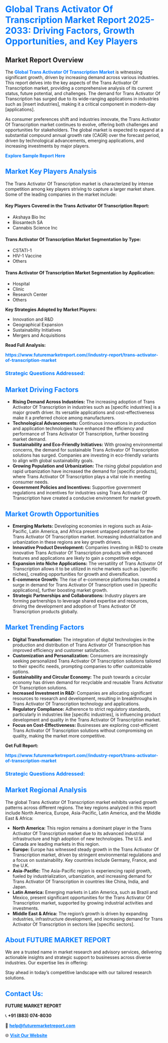 <h1 style="color: #007BFF;">Global Trans Activator Of Transcription Market Report 2025-2033: Driving Factors, Growth Opportunities, and Key Players</h1>

<section id="overview">
<h2>Market Report Overview</h2>
<p>The <a href="https://www.futuremarketreport.com//industry-report/trans-activator-of-transcription-market" style="color: #007BFF; text-decoration: none;"><strong>Global Trans Activator Of Transcription Market</strong></a> is witnessing significant growth, driven by increasing demand across various industries. This report delves into the key aspects of the Trans Activator Of Transcription market, providing a comprehensive analysis of its current status, future potential, and challenges. The demand for Trans Activator Of Transcription has surged due to its wide-ranging applications in industries such as [insert industries], making it a critical component in modern-day [applications].</p>
<p>As consumer preferences shift and industries innovate, the Trans Activator Of Transcription market continues to evolve, offering both challenges and opportunities for stakeholders. The global market is expected to expand at a substantial compound annual growth rate (CAGR) over the forecast period, driven by technological advancements, emerging applications, and increasing investments by major players.</p>
</section>

<section id="overview">
<p><a href="https://www.futuremarketreport.com//request-sample/reportId=53905" style="color: #007BFF; text-decoration: none;"><strong>Explore Sample Report Here</strong></a></p>
</section>

<section id="key-players">
<h2 style="color: #007BFF;">Market Key Players Analysis</h2>
<p>The Trans Activator Of Transcription market is characterized by intense competition among key players striving to capture a larger market share. Some of the leading companies in the market include:</p>
<h4>Key Players Covered in the Trans Activator Of Transcription Report:</h4>
<ul><li>Akshaya Bio Inc</li><li>Biosantech SA</li><li>Cannabis Science Inc</li></ul>
<h4>Trans Activator Of Transcription Market Segmentation by Type:</h4>
<ul><li>CSTATI-1</li><li>HIV-1 Vaccine</li><li>Others</li></ul>

<h4>Trans Activator Of Transcription Market Segmentation by Application:</h4>
<ul><li>Hospital</li><li>Clinic</li><li>Research Center</li><li>Others</li></ul>
<p><strong>Key Strategies Adopted by Market Players:</strong></p>
<ul>
<li>Innovation and R&D</li>
<li>Geographical Expansion</li>
<li>Sustainability Initiatives</li>
<li>Mergers and Acquisitions</li>
</ul>
</section>

<section>
<p><strong>Read Full Analysis: </strong></p><a href="https://www.futuremarketreport.com//industry-report/trans-activator-of-transcription-market" style="color: #007BFF; text-decoration: none;"><strong>https://www.futuremarketreport.com//industry-report/trans-activator-of-transcription-market</strong></a>
<h3 style="color: #007BFF;">Strategic Questions Addressed:</h3>
</section>

<section id="driving-factors">
<h2 style="color: #007BFF;">Market Driving Factors</h2>
<ul>
<li><strong>Rising Demand Across Industries:</strong> The increasing adoption of Trans Activator Of Transcription in industries such as [specific industries] is a major growth driver. Its versatile applications and cost-effectiveness make it a preferred choice among manufacturers.</li>
<li><strong>Technological Advancements:</strong> Continuous innovations in production and application technologies have enhanced the efficiency and performance of Trans Activator Of Transcription, further boosting market demand.</li>
<li><strong>Sustainability and Eco-Friendly Initiatives:</strong> With growing environmental concerns, the demand for sustainable Trans Activator Of Transcription solutions has surged. Companies are investing in eco-friendly variants to align with global sustainability goals.</li>
<li><strong>Growing Population and Urbanization:</strong> The rising global population and rapid urbanization have increased the demand for [specific products], where Trans Activator Of Transcription plays a vital role in meeting consumer needs.</li>
<li><strong>Government Policies and Incentives:</strong> Supportive government regulations and incentives for industries using Trans Activator Of Transcription have created a conducive environment for market growth.</li>
</ul>
</section>

<section id="growth-opportunities">
<h2 style="color: #007BFF;">Market Growth Opportunities</h2>
<ul>
<li><strong>Emerging Markets:</strong> Developing economies in regions such as Asia-Pacific, Latin America, and Africa present untapped potential for the Trans Activator Of Transcription market. Increasing industrialization and urbanization in these regions are key growth drivers.</li>
<li><strong>Innovative Product Development:</strong> Companies investing in R&D to create innovative Trans Activator Of Transcription products with enhanced features and applications are likely to gain a competitive edge.</li>
<li><strong>Expansion into Niche Applications:</strong> The versatility of Trans Activator Of Transcription allows it to be utilized in niche markets such as [specific niches], creating opportunities for growth and diversification.</li>
<li><strong>E-commerce Growth:</strong> The rise of e-commerce platforms has created a surge in demand for Trans Activator Of Transcription used in [specific applications], further boosting market growth.</li>
<li><strong>Strategic Partnerships and Collaborations:</strong> Industry players are forming partnerships to leverage shared expertise and resources, driving the development and adoption of Trans Activator Of Transcription products globally.</li>
</ul>
</section>

<section id="trending-factors">
<h2 style="color: #007BFF;">Market Trending Factors</h2>
<ul>
<li><strong>Digital Transformation:</strong> The integration of digital technologies in the production and distribution of Trans Activator Of Transcription has improved efficiency and customer satisfaction.</li>
<li><strong>Customization and Personalization:</strong> Consumers are increasingly seeking personalized Trans Activator Of Transcription solutions tailored to their specific needs, prompting companies to offer customizable options.</li>
<li><strong>Sustainability and Circular Economy:</strong> The push towards a circular economy has driven demand for recyclable and reusable Trans Activator Of Transcription solutions.</li>
<li><strong>Increased Investment in R&D:</strong> Companies are allocating significant resources to research and development, resulting in breakthroughs in Trans Activator Of Transcription technology and applications.</li>
<li><strong>Regulatory Compliance:</strong> Adherence to strict regulatory standards, particularly in industries like [specific industries], is influencing product development and quality in the Trans Activator Of Transcription market.</li>
<li><strong>Focus on Cost-Effectiveness:</strong> Businesses are exploring cost-efficient Trans Activator Of Transcription solutions without compromising on quality, making the market more competitive.</li>
</ul>
</section>

<section>
<p><strong>Get Full Report: </strong></p><a href="https://www.futuremarketreport.com//industry-report/trans-activator-of-transcription-market" style="color: #007BFF; text-decoration: none;"><strong>https://www.futuremarketreport.com//industry-report/trans-activator-of-transcription-market</strong></a>
<h3 style="color: #007BFF;">Strategic Questions Addressed:</h3>
</section>


<section id="regional-analysis">
<h2 style="color: #007BFF;">Market Regional Analysis</h2>
<p>The global Trans Activator Of Transcription market exhibits varied growth patterns across different regions. The key regions analyzed in this report include North America, Europe, Asia-Pacific, Latin America, and the Middle East & Africa:</p>
<ul>
<li><strong>North America:</strong> This region remains a dominant player in the Trans Activator Of Transcription market due to its advanced industrial infrastructure and high adoption of new technologies. The U.S. and Canada are leading markets in this region.</li>
<li><strong>Europe:</strong> Europe has witnessed steady growth in the Trans Activator Of Transcription market, driven by stringent environmental regulations and a focus on sustainability. Key countries include Germany, France, and the U.K.</li>
<li><strong>Asia-Pacific:</strong> The Asia-Pacific region is experiencing rapid growth, fueled by industrialization, urbanization, and increasing demand for Trans Activator Of Transcription in countries like China, India, and Japan.</li>
<li><strong>Latin America:</strong> Emerging markets in Latin America, such as Brazil and Mexico, present significant opportunities for the Trans Activator Of Transcription market, supported by growing industrial activities and investments.</li>
<li><strong>Middle East & Africa:</strong> The region’s growth is driven by expanding industries, infrastructure development, and increasing demand for Trans Activator Of Transcription in sectors like [specific sectors].</li>
</ul>
</section>

<footer>
<h2 style="color: #007BFF;">About FUTURE MARKET REPORT</h2>
<p>We are a trusted name in market research and advisory services, delivering actionable insights and strategic support to businesses across diverse industries. Our expertise lies in offering:</p>

<p>Stay ahead in today’s competitive landscape with our tailored research solutions.</p>

<h2 style="color: #007BFF;">Contact Us:</h2>
<p><strong>FUTURE MARKET REPORT</strong></p>
<p>📞 <strong>+91 (883) 074-8030</strong></p>
<p>📧 <strong><a href="mailto:help@futuremarketreport.com" style="color: #007BFF;">help@futuremarketreport.com</a></strong></p>
<p>🌐 <strong><a href="https://www.futuremarketreport.com/" style="color: #007BFF;">Visit Our Website</a></strong></p>
</footer>
